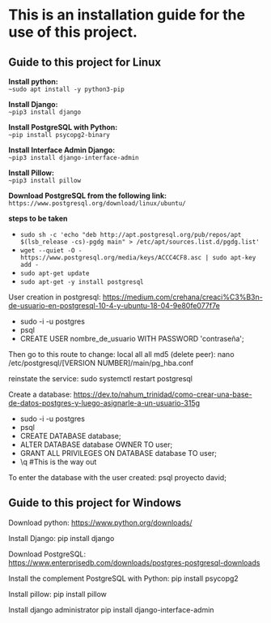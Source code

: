 # This is an installation guide for the use of this project.

## Guide to this project for Linux

**Install python:**<br>
``` ~sudo apt install -y python3-pip ```

**Install Django:**<br>
``` ~pip3 install django ```

**Install PostgreSQL with Python:**<br>
``` ~pip install psycopg2-binary ```

**Install Interface Admin Django:**<br>
``` ~pip3 install django-interface-admin ```

**Install Pillow:**<br>
``` ~pip3 install pillow ``` 

**Download PostgreSQL from the following link:**<br> 
`https://www.postgresql.org/download/linux/ubuntu/`

**steps to be taken**<br>
- ```sudo sh -c 'echo "deb http://apt.postgresql.org/pub/repos/apt $(lsb_release -cs)-pgdg main" > /etc/apt/sources.list.d/pgdg.list' ```<br>
- ```wget --quiet -O - https://www.postgresql.org/media/keys/ACCC4CF8.asc | sudo apt-key add - ```<br>
- ```sudo apt-get update``` <br>
- ```sudo apt-get -y install postgresql ```<br>

User creation in postgresql:
https://medium.com/crehana/creaci%C3%B3n-de-usuario-en-postgresql-10-4-y-ubuntu-18-04-9e80fe077f7e

- sudo -i -u postgres
- psql
- CREATE USER nombre_de_usuario WITH PASSWORD 'contraseña';

Then go to this route to change: local all all md5 (delete peer):
  nano /etc/postgresql/[VERSION NUMBER]/main/pg_hba.conf

reinstate the service:
  sudo systemctl restart postgresql

Create a database:
https://dev.to/nahum_trinidad/como-crear-una-base-de-datos-postgres-y-luego-asignarle-a-un-usuario-315g

- sudo -i -u postgres
- psql
- CREATE DATABASE database;
- ALTER DATABASE database OWNER TO user;
- GRANT ALL PRIVILEGES ON DATABASE database TO user;
- \q #This is the way out

To enter the database with the user created:
  psql proyecto david;


## Guide to this project for Windows

Download python:
  https://www.python.org/downloads/

Install Django:
  pip install django

Download PostgreSQL:
  https://www.enterprisedb.com/downloads/postgres-postgresql-downloads

Install the complement PostgreSQL with Python:
  pip install psycopg2

Install pillow:
 pip install pillow

Install django administrator
pip install django-interface-admin